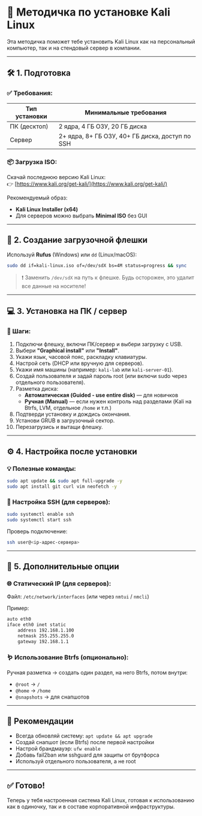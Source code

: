 # 📘 Методичка по установке Kali Linux

Эта методичка поможет тебе установить Kali Linux как на персональный компьютер, так и на стендовый сервер в компании.

---

## 🛠️ 1. Подготовка

### ✅ Требования:

| Тип установки | Минимальные требования |
|---------------|------------------------|
| ПК (десктоп)  | 2 ядра, 4 ГБ ОЗУ, 20 ГБ диска |
| Сервер        | 2+ ядра, 8+ ГБ ОЗУ, 40+ ГБ диска, доступ по SSH |

### 📦 Загрузка ISO:

Скачай последнюю версию Kali Linux:  
👉 [https://www.kali.org/get-kali/](https://www.kali.org/get-kali/)

Рекомендуемый образ:
- **Kali Linux Installer (x64)**
- Для серверов можно выбрать **Minimal ISO** без GUI

---

## 📀 2. Создание загрузочной флешки

Используй **Rufus** (Windows) или `dd` (Linux/macOS):

```bash
sudo dd if=kali-linux.iso of=/dev/sdX bs=4M status=progress && sync
```

> ❗️ Заменить `/dev/sdX` на путь к флешке. Будь осторожен, это удалит все данные на носителе!

---

## 💻 3. Установка на ПК / сервер

### 🔌 Шаги:

1. Подключи флешку, включи ПК/сервер и выбери загрузку с USB.
2. Выбери **"Graphical install"** или **"Install"**.
3. Укажи язык, часовой пояс, раскладку клавиатуры.
4. Настрой сеть (DHCP или вручную для серверов).
5. Укажи имя машины (например: `kali-lab` или `kali-server-01`).
6. Создай пользователя и задай пароль root (или включи sudo через отдельного пользователя).
7. Разметка диска:
   - **Автоматическая (Guided - use entire disk)** — для новичков
   - **Ручная (Manual)** — если нужен контроль над разделами (Kali на Btrfs, LVM, отдельное `/home` и т.п.)
8. Подтверди установку и дождись окончания.
9. Установи GRUB в загрузочный сектор.
10. Перезагрузись и вытащи флешку.

---

## ⚙️ 4. Настройка после установки

### 💡 Полезные команды:

```bash
sudo apt update && sudo apt full-upgrade -y
sudo apt install git curl vim neofetch -y
```

### 🔐 Настройка SSH (для серверов):

```bash
sudo systemctl enable ssh
sudo systemctl start ssh
```

Проверь подключение:

```bash
ssh user@<ip-адрес-сервера>
```

---

## 🧹 5. Дополнительные опции

### 🌐 Статический IP (для серверов):

Файл: `/etc/network/interfaces` (или через `nmtui` / `nmcli`)

Пример:

```bash
auto eth0
iface eth0 inet static
    address 192.168.1.100
    netmask 255.255.255.0
    gateway 192.168.1.1
```

### 🪱 Использование Btrfs (опционально):

Ручная разметка → создать один раздел, на него Btrfs, потом внутри:
- `@root` → `/`
- `@home` → `/home`
- `@snapshots` → для снапшотов

---

## 📌 Рекомендации

- Всегда обновляй систему: `apt update && apt upgrade`
- Создай снапшот (если Btrfs) после первой настройки
- Настрой брандмауэр: `ufw enable`
- Добавь fail2ban или sshguard для защиты от брутфорса
- Используй отдельного пользователя, а не root

---

## ✅ Готово!

Теперь у тебя настроенная система Kali Linux, готовая к использованию как в одиночку, так и в составе корпоративной инфраструктуры.
```

